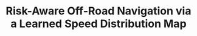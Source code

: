 ---
title: "Risk-Aware Off-Road Navigation via a Learned Speed Distribution Map"
authors: "Xiaoyi Cai, Michael Everett, Jonathan Fink, Jonathan P. How"
venue: "IEEE/RSJ International Conference on Intelligent Robots and Systems (IROS)"
year: "2022"
status: "in review"
arxiv: "https://arxiv.org/abs/2203.13429"
official_link: ""
doi: ""
volume: "N/A"
number: "N/A"
pages: ""
publisher: ""
month: "10"
address: "Kyoto, Japan"
type: "conference"
school: "N/A"
awards: "N/A"
notes: ""
include_on_website: true
image: "cai_risk_aware.png"
links_to_code: ""
links_to_video: ""
collection: publications
permalink: /publication/2022-10-Cai22_IROS.html
---